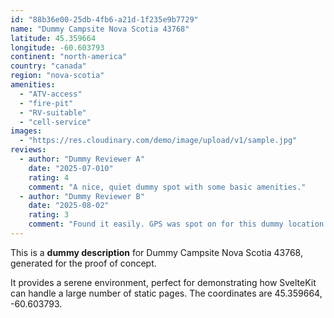 ```yaml
---
id: "88b36e00-25db-4fb6-a21d-1f235e9b7729"
name: "Dummy Campsite Nova Scotia 43768"
latitude: 45.359664
longitude: -60.603793
continent: "north-america"
country: "canada"
region: "nova-scotia"
amenities:
  - "ATV-access"
  - "fire-pit"
  - "RV-suitable"
  - "cell-service"
images:
  - "https://res.cloudinary.com/demo/image/upload/v1/sample.jpg"
reviews:
  - author: "Dummy Reviewer A"
    date: "2025-07-010"
    rating: 4
    comment: "A nice, quiet dummy spot with some basic amenities."
  - author: "Dummy Reviewer B"
    date: "2025-08-02"
    rating: 3
    comment: "Found it easily. GPS was spot on for this dummy location."
---
```


This is a **dummy description** for Dummy Campsite Nova Scotia 43768, generated for the proof of concept.

It provides a serene environment, perfect for demonstrating how SvelteKit can handle a large number of static pages. The coordinates are 45.359664, -60.603793.
